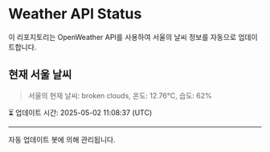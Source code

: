 
# Weather API Status

이 리포지토리는 OpenWeather API를 사용하여 서울의 날씨 정보를 자동으로 업데이트합니다.

## 현재 서울 날씨
> 서울의 현재 날씨: broken clouds, 온도: 12.76°C, 습도: 62%

⏳ 업데이트 시간: 2025-05-02 11:08:37 (UTC)

---
자동 업데이트 봇에 의해 관리됩니다.
